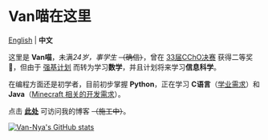 # Van喵在这里

[English](README.md "README.md") | **中文**

这里是 **Van喵**，未满*24岁，事学生* ~~（确信）~~，曾在 [33届CChO决赛](https://zh.wikipedia.org/wiki/中国化学奥林匹克竞赛 "中国化学奥林匹克竞赛") 获得二等奖🥈，但由于 [强基计划](https://zh.wikipedia.org/wiki/强基计划 "羟 基 计 划") 而转为学习**数学**，并且计划将来学习**信息科学**。

在编程方面还是初学者，目前初步掌握 **Python**，正在学习 **C语言**（<u>学业需求</u>）和 **Java**（<u>Minecraft 相关的开发需求</u>）。

点击 [**此处**](https://ruavan.one "Van喵的小窝") 可访问我的博客 ~~（施工中）~~。

[![Van-Nya's GitHub stats](https://github-readme-stats-git-master.van-nya.vercel.app/api?username=Van-Nya&show_icons=true&include_all_commits=true&locale=cn)](https://github.com/anuraghazra/github-readme-stats "GitHub Readme 统计表")
